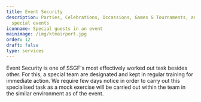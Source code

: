 ```yaml
---
title: Event Security
description: Parties, Celebrations, Occassions, Games & Tournaments, and other
  special events
iconname: Special guests in an event
mainimage: /img/ktmairport.jpg
order: 12
draft: false
type: services
---
```

Event Security is one of SSGF's most effectively worked out task besides other. For this, a special team are designated and kept in regular training for immediate action. We require few days notice in order to carry out this specialised task as a mock exercise will be carried out within the team in the similar environment as of the event.